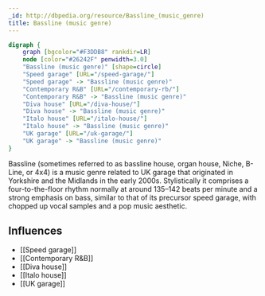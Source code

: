 ```yaml
---
_id: http://dbpedia.org/resource/Bassline_(music_genre)
title: Bassline (music genre)
---
```


```dot
digraph {
	graph [bgcolor="#F3DDB8" rankdir=LR]
	node [color="#26242F" penwidth=3.0]
	"Bassline (music genre)" [shape=circle]
	"Speed garage" [URL="/speed-garage/"]
	"Speed garage" -> "Bassline (music genre)"
	"Contemporary R&B" [URL="/contemporary-rb/"]
	"Contemporary R&B" -> "Bassline (music genre)"
	"Diva house" [URL="/diva-house/"]
	"Diva house" -> "Bassline (music genre)"
	"Italo house" [URL="/italo-house/"]
	"Italo house" -> "Bassline (music genre)"
	"UK garage" [URL="/uk-garage/"]
	"UK garage" -> "Bassline (music genre)"
}
```

Bassline (sometimes referred to as bassline house, organ house, Niche, B-Line, or 4x4) is a music genre related to UK garage that originated in Yorkshire and the Midlands in the early 2000s. Stylistically it comprises a four-to-the-floor rhythm normally at around 135–142 beats per minute and a strong emphasis on bass, similar to that of its precursor speed garage, with chopped up vocal samples and a pop music aesthetic.

## Influences

- [[Speed garage]]
- [[Contemporary R&B]]
- [[Diva house]]
- [[Italo house]]
- [[UK garage]]
